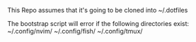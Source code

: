 This Repo assumes that it's going to be cloned into ~/.dotfiles

The bootstrap script will error if the following directories exist:
    ~/.config/nvim/
    ~/.config/fish/
    ~/.config/tmux/
